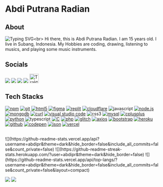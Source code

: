# Abdi Putrana Radian
## About
![Typing SVG](https://readme-typing-svg.demolab.com?font=Fira+Code&pause=1000&color=335DDD&center=true&vCenter=true&random=false&width=435&lines=Hi+there!+I'm+Abdi;I+am+a+programmer;I+do+anything+interesting;Connect+with+me!)<br>
Hi there, this is Abdi Putrana Radian. I am 15 years old. I live in Subang, Indonesia. My Hobbies are coding, drawing, listening to musics, and playing some music instruments.

## Socials
[![](https://img.shields.io/badge/Instagram-%23E4405F.svg?logo=Instagram&logoColor=white)](https://instagram.com/abdiputranar)
[![](https://img.shields.io/badge/YouTube-%23FF0000.svg?logo=YouTube&logoColor=white)](https://youtube.com/@abdipr)
[![](https://img.shields.io/badge/X-%23000000.svg?logo=X&logoColor=white)](https://twitter.com/abdiputranar)
[![](https://img.shields.io/badge/TikTok-%23000000.svg?logo=TikTok&logoColor=white)](https://www.tiktok.com/@abdiputranar)
<a href="https://trakteer.id/abdipr" target="_blank"><img id="wse-buttons-preview" src="https://cdn.trakteer.id/images/embed/trbtn-red-1.png?date=18-11-2023" height="30" style="border: 0px; height: 30px;" alt="Trakteer Saya"></a>

## Tech Stacks
<a href='https://www.npmjs.com' target="_blank"><img alt='npm' src='https://img.shields.io/badge/npm-100000?style=flat-square&logo=npm&logoColor=white&labelColor=CB3837&color=CB3837'/></a>
<a href='https://git-scm.com/' target="_blank"><img alt='git' src='https://img.shields.io/badge/Git-100000?style=flat-square&logo=git&logoColor=white&labelColor=F05032&color=F05032'/></a>
<a href='https://www.w3.org/html/logo/' target="_blank"><img alt='html5' src='https://img.shields.io/badge/HTML5-100000?style=flat-square&logo=html5&logoColor=white&labelColor=E34F26&color=E34F26'/></a>
<a href='https://figma.com' target="_blank"><img alt='figma' src='https://img.shields.io/badge/Figma-100000?style=flat-square&logo=figma&logoColor=white&labelColor=F24E1E&color=F24E1E'/></a>
<a href='https://figma.com' target="_blank"><img alt='replit' src='https://img.shields.io/badge/Replit-100000?style=flat-square&logo=replit&logoColor=white&labelColor=F26207&color=F26207'/></a>
<a href='https://cloudflare.com' target="_blank"><img alt='cloudflare' src='https://img.shields.io/badge/Cloudflare-100000?style=flat-square&logo=cloudflare&logoColor=FFFFFF&labelColor=F38020&color=F38020'/></a>
<img alt='javascript' src='https://img.shields.io/badge/Javascript-100000?style=flat-square&logo=javascript&logoColor=F7DF1E&labelColor=000000&color=F7DF1E'/>
<a href='https://nodejs.org' target="_blank"><img alt='node.js' src='https://img.shields.io/badge/Node.js-100000?style=flat-square&logo=node.js&logoColor=FFFFFF&labelColor=339933&color=339933'/></a>
<a href='https://mongodb.com' target="_blank"><img alt='mongodb' src='https://img.shields.io/badge/MongoDB-100000?style=flat-square&logo=mongodb&logoColor=FFFFFF&labelColor=47A248&color=47A248'/></a>
<a href='https://curl.haxx.se' target="_blank"><img alt='curl' src='https://img.shields.io/badge/cURL-100000?style=flat-square&logo=curl&logoColor=FFFFFF&labelColor=073551&color=073551'/></a>
<a href='https://code.visualstudio.com/' target="_blank"><img alt='visual studio code' src='https://img.shields.io/badge/VSCode-100000?style=flat-square&logo=visual studio code&logoColor=FFFFFF&labelColor=007ACC&color=007ACC'/></a>
<img alt='css3' src='https://img.shields.io/badge/CSS3-100000?style=flat-square&logo=css3&logoColor=FFFFFF&labelColor=1572B6&color=1572B6'/>
<a href='https://mysql.com' target="_blank"><img alt='mysql' src='https://img.shields.io/badge/MySQL-100000?style=flat-square&logo=mysql&logoColor=FFFFFF&labelColor=4479A1&color=4479A1'/></a>
<a href='' target="_blank"><img alt='cplusplus' src='https://img.shields.io/badge/C++-100000?style=flat-square&logo=cplusplus&logoColor=FFFFFF&labelColor=00599C&color=00599C'/></a>
<a href='https://python.org' target="_blank"><img alt='python' src='https://img.shields.io/badge/Python-100000?style=flat-square&logo=python&logoColor=FFFFFF&labelColor=3776AB&color=3776AB'/></a>
<img alt='typescript' src='https://img.shields.io/badge/TypeScript-100000?style=flat-square&logo=typescript&logoColor=FFFFFF&labelColor=3178C6&color=3178C6'/>
<a href='' target="_blank"><img alt='C' src='https://img.shields.io/badge/C-100000?style=flat-square&logo=C&logoColor=FFFFFF&labelColor=A8B9CC&color=A8B9CC'/></a>
<a href='https://php.net' target="_blank"><img alt='php' src='https://img.shields.io/badge/PHP-100000?style=flat-square&logo=php&logoColor=FFFFFF&labelColor=777BB4&color=777BB4'/></a>
<a href='https://glitch.com' target="_blank"><img alt='glitch' src='https://img.shields.io/badge/Glitch-100000?style=flat-square&logo=glitch&logoColor=FFFFFF&labelColor=3333FF&color=3333FF'/></a>
<a href='https://axios-http.com' target="_blank"><img alt='axios' src='https://img.shields.io/badge/Axios-100000?style=flat-square&logo=axios&logoColor=FFFFFF&labelColor=5A29E4&color=5A29E4'/></a>
<a href='https://getbootstrap.com/' target="_blank"><img alt='bootstrap' src='https://img.shields.io/badge/Bootstrap-100000?style=flat-square&logo=bootstrap&logoColor=FFFFFF&labelColor=7952B3&color=7952B3'/></a>
<a href='https://heroku.com/' target="_blank"><img alt='heroku' src='https://img.shields.io/badge/Heroku-100000?style=flat-square&logo=heroku&logoColor=FFFFFF&labelColor=430098&color=430098'/></a>
<a href='https://github.com/' target="_blank"><img alt='github' src='https://img.shields.io/badge/GitHub-100000?style=flat-square&logo=github&logoColor=FFFFFF&labelColor=181717&color=181717'/></a>
<a href='https://codepen.io/' target="_blank"><img alt='codepen' src='https://img.shields.io/badge/CodePen-100000?style=flat-square&logo=codepen&logoColor=FFFFFF&labelColor=000000&color=000000'/></a>
<a href='https://json.org' target="_blank"><img alt='json' src='https://img.shields.io/badge/JSON-100000?style=flat-square&logo=json&logoColor=FFFFFF&labelColor=000000&color=000000'/></a>
<a href='https://vercel.com' target="_blank"><img alt='vercel' src='https://img.shields.io/badge/Vercel-100000?style=flat-square&logo=vercel&logoColor=FFFFFF&labelColor=000000&color=000000'/></a>

<br>
![](https://github-readme-stats.vercel.app/api?username=abdipr&theme=dark&hide_border=false&include_all_commits=false&count_private=false)
![](https://github-readme-streak-stats.herokuapp.com/?user=abdipr&theme=dark&hide_border=false)
![](https://github-readme-stats.vercel.app/api/top-langs/?username=abdipr&theme=dark&hide_border=false&include_all_commits=false&count_private=false&layout=compact)

![](https://img.shields.io/github/followers/abdipr?style=flat-square&color=335DDD)
![](https://komarev.com/ghpvc/?username=abdipr&style=flat-square)
